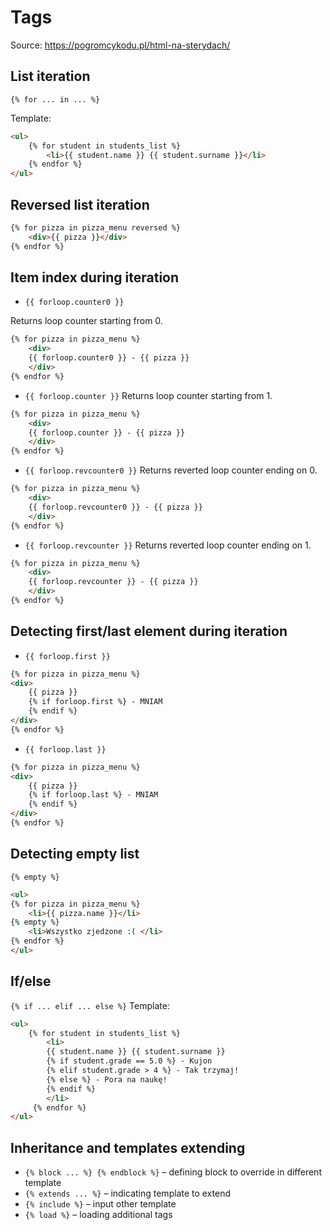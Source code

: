# Tags

Source: https://pogromcykodu.pl/html-na-sterydach/

## List iteration

`{% for ... in ... %}`

Template:
```html
<ul>
    {% for student in students_list %}
        <li>{{ student.name }} {{ student.surname }}</li>
    {% endfor %}
</ul> 
```

## Reversed list iteration

```html
{% for pizza in pizza_menu reversed %}
    <div>{{ pizza }}</div>
{% endfor %} 
```

## Item index during iteration

* `{{ forloop.counter0 }}`

Returns loop counter starting from 0.

```html
{% for pizza in pizza_menu %}
    <div>
    {{ forloop.counter0 }} - {{ pizza }}
    </div>
{% endfor %}
```
* `{{ forloop.counter }}`
Returns loop counter starting from 1.
```html
{% for pizza in pizza_menu %}
    <div>
    {{ forloop.counter }} - {{ pizza }}
    </div>
{% endfor %} 
```
* `{{ forloop.revcounter0 }}`
Returns reverted loop counter ending on 0.
```html
{% for pizza in pizza_menu %}
    <div>
    {{ forloop.revcounter0 }} - {{ pizza }}
    </div>
{% endfor %} 
```
* `{{ forloop.revcounter }}`
Returns reverted loop counter ending on 1.
```html
{% for pizza in pizza_menu %}
    <div>
    {{ forloop.revcounter }} - {{ pizza }}
    </div>
{% endfor %} 
```

## Detecting first/last element during iteration

* `{{ forloop.first }}`
```html
{% for pizza in pizza_menu %}
<div>
    {{ pizza }}
    {% if forloop.first %} - MNIAM
    {% endif %}
</div>
{% endfor %}
```
* `{{ forloop.last }}`
```html
{% for pizza in pizza_menu %}
<div>
    {{ pizza }}
    {% if forloop.last %} - MNIAM
    {% endif %}
</div>
{% endfor %}
```

## Detecting empty list
`{% empty %}`
```html
<ul>
{% for pizza in pizza_menu %}
    <li>{{ pizza.name }}</li>
{% empty %}
    <li>Wszystko zjedzone :( </li>
{% endfor %} 
</ul> 
```
## If/else
`{% if ... elif ... else %}`
Template:
```html
<ul>
    {% for student in students_list %}
        <li>
        {{ student.name }} {{ student.surname }}
        {% if student.grade == 5.0 %} - Kujon
        {% elif student.grade > 4 %} - Tak trzymaj!
        {% else %} - Pora na naukę!
        {% endif %}
        </li>
     {% endfor %}
</ul> 
```

## Inheritance and templates extending

* `{% block ... %} {% endblock %}` – defining block to override in different template
* `{% extends ... %}` – indicating template to extend
* `{% include %}` – input other template
* `{% load %}` – loading additional tags
